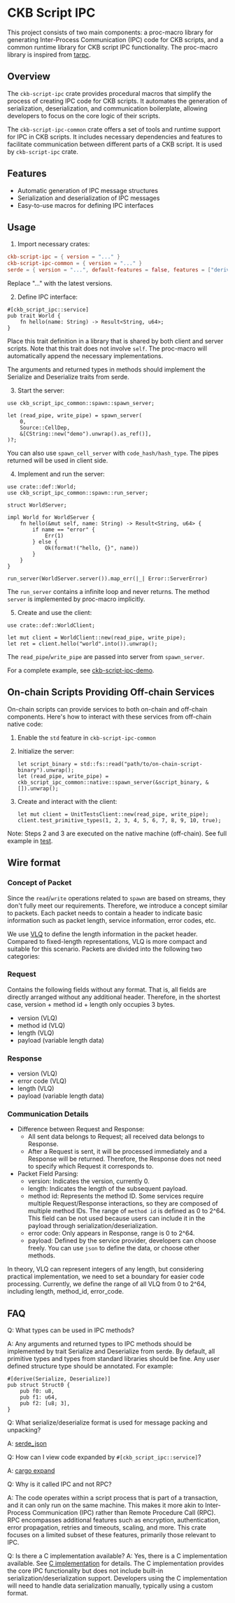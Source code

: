 # CKB Script IPC

This project consists of two main components: a proc-macro library for
generating Inter-Process Communication (IPC) code for CKB scripts, and a common
runtime library for CKB script IPC functionality. The proc-macro library is
inspired from [tarpc](https://github.com/google/tarpc).


## Overview

The `ckb-script-ipc` crate provides procedural macros that simplify the process
of creating IPC code for CKB scripts. It automates the generation of
serialization, deserialization, and communication boilerplate, allowing
developers to focus on the core logic of their scripts.

The `ckb-script-ipc-common` crate offers a set of tools and runtime support for
IPC in CKB scripts. It includes necessary dependencies and features to
facilitate communication between different parts of a CKB script. It is used by
`ckb-script-ipc` crate.

## Features

- Automatic generation of IPC message structures
- Serialization and deserialization of IPC messages
- Easy-to-use macros for defining IPC interfaces

## Usage
1. Import necessary crates:

```toml
ckb-script-ipc = { version = "..." }
ckb-script-ipc-common = { version = "..." }
serde = { version = "...", default-features = false, features = ["derive"] }
```
Replace "..." with the latest versions.

2. Define IPC interface:

```rust,ignore
#[ckb_script_ipc::service]
pub trait World {
    fn hello(name: String) -> Result<String, u64>;
}
```

Place this trait definition in a library that is shared by both client and
server scripts. Note that this trait does not involve `self`. The proc-macro
will automatically append the necessary implementations.

The arguments and returned types in methods should implement the Serialize and
Deserialize traits from serde.

3. Start the server:

```rust,ignore
use ckb_script_ipc_common::spawn::spawn_server;

let (read_pipe, write_pipe) = spawn_server(
    0,
    Source::CellDep,
    &[CString::new("demo").unwrap().as_ref()],
)?;
```
You can also use `spawn_cell_server` with `code_hash/hash_type`. The pipes
returned will be used in client side.

4. Implement and run the server:

```rust,ignore
use crate::def::World;
use ckb_script_ipc_common::spawn::run_server;

struct WorldServer;

impl World for WorldServer {
    fn hello(&mut self, name: String) -> Result<String, u64> {
        if name == "error" {
            Err(1)
        } else {
            Ok(format!("hello, {}", name))
        }
    }
}

run_server(WorldServer.server()).map_err(|_| Error::ServerError)
```
The `run_server` contains a infinite loop and never returns. The method `server`
is implemented by proc-macro implicitly.

5. Create and use the client:

```rust,ignore
use crate::def::WorldClient;

let mut client = WorldClient::new(read_pipe, write_pipe);
let ret = client.hello("world".into()).unwrap();
```
The `read_pipe`/`write_pipe` are passed into server from `spawn_server`.

For a complete example, see [ckb-script-ipc-demo](https://github.com/XuJiandong/ckb-script-ipc/tree/main/contracts/ckb-script-ipc-demo).


## On-chain Scripts Providing Off-chain Services
On-chain scripts can provide services to both on-chain and off-chain components.
Here's how to interact with these services from off-chain native code:

1. Enable the `std` feature in `ckb-script-ipc-common`

2. Initialize the server:
   ```rust,ignore
   let script_binary = std::fs::read("path/to/on-chain-script-binary").unwrap();
   let (read_pipe, write_pipe) = ckb_script_ipc_common::native::spawn_server(&script_binary, &[]).unwrap();
   ```

3. Create and interact with the client:
   ```rust,ignore
   let mut client = UnitTestsClient::new(read_pipe, write_pipe);
   client.test_primitive_types(1, 2, 3, 4, 5, 6, 7, 8, 9, 10, true);
   ```

Note: Steps 2 and 3 are executed on the native machine (off-chain). See full example in [test](./tests/src/tests_native.rs).

## Wire format
### Concept of Packet

Since the `read`/`write` operations related to `spawn` are based on streams,
they don't fully meet our requirements. Therefore, we introduce a concept
similar to packets. Each packet needs to contain a header to indicate basic
information such as packet length, service information, error codes, etc.

We use [VLQ](https://en.wikipedia.org/wiki/Variable-length_quantity) to define
the length information in the packet header. Compared to fixed-length
representations, VLQ is more compact and suitable for this scenario. Packets are
divided into the following two categories:

### Request

Contains the following fields without any format. That is, all fields are
directly arranged without any additional header. Therefore, in the shortest
case, version + method id + length only occupies 3 bytes.
- version (VLQ)
- method id (VLQ)
- length (VLQ)
- payload (variable length data)

### Response

- version (VLQ)
- error code (VLQ)
- length (VLQ)
- payload (variable length data)

### Communication Details

- Difference between Request and Response:
    - All sent data belongs to Request; all received data belongs to Response.
    - After a Request is sent, it will be processed immediately and a Response
      will be returned. Therefore, the Response does not need to specify which
      Request it corresponds to.
- Packet Field Parsing:
    - version: Indicates the version, currently 0.
    - length: Indicates the length of the subsequent payload.
    - method id: Represents the method ID. Some services require multiple
      Request/Response interactions, so they are composed of multiple method
      IDs. The range of `method id` is defined as 0 to 2^64. This field can be
      not used because users can include it in the payload through
      serialization/deserialization.
    - error code: Only appears in Response, range is 0 to 2^64.
    - payload: Defined by the service provider, developers can choose freely.
      You can use `json` to define the data, or choose other methods.

In theory, VLQ can represent integers of any length, but considering practical
implementation, we need to set a boundary for easier code processing. Currently,
we define the range of all VLQ from 0 to 2^64, including length, method_id, error_code.


## FAQ
Q: What types can be used in IPC methods?

A: Any arguments and returned types to IPC methods should be implemented by trait
Serialize and Deserialize from serde. By default, all primitive types and types
from standard libraries should be fine. Any user defined structure type should
be annotated. For example:
```rust,ignore
#[derive(Serialize, Deserialize)]
pub struct Struct0 {
    pub f0: u8,
    pub f1: u64,
    pub f2: [u8; 3],
}
```

Q: What serialize/deserialize format is used for message packing and unpacking?

A: [serde_json](https://crates.io/crates/serde_json)

Q: How can I view code expanded by `#[ckb_script_ipc::service]`?

A: [cargo expand](https://github.com/dtolnay/cargo-expand)

Q: Why is it called IPC and not RPC?

A: The code operates within a script process that is part of a transaction, and
it can only run on the same machine. This makes it more akin to Inter-Process
Communication (IPC) rather than Remote Procedure Call (RPC). RPC encompasses
additional features such as encryption, authentication, error propagation,
retries and timeouts, scaling, and more. This crate focuses on a limited subset of
these features, primarily those relevant to IPC.

Q: Is there a C implementation available?
A: Yes, there is a C implementation available. See [C implementation](./c/README.md) for details. The C implementation provides the core IPC functionality but does not include built-in serialization/deserialization support. Developers using the C implementation will need to handle data serialization manually, typically using a custom format.
